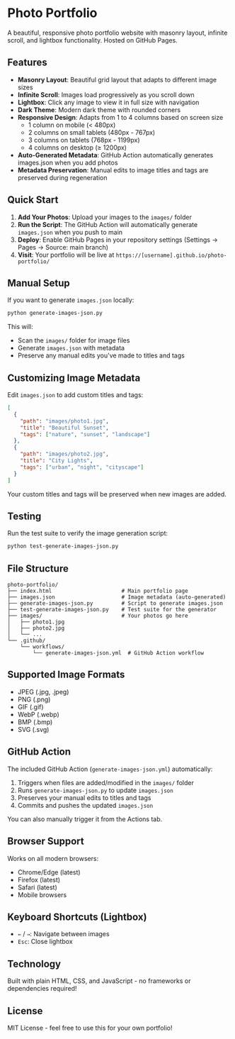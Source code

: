 # Photo Portfolio

A beautiful, responsive photo portfolio website with masonry layout, infinite scroll, and lightbox functionality. Hosted on GitHub Pages.

## Features

- **Masonry Layout**: Beautiful grid layout that adapts to different image sizes
- **Infinite Scroll**: Images load progressively as you scroll down
- **Lightbox**: Click any image to view it in full size with navigation
- **Dark Theme**: Modern dark theme with rounded corners
- **Responsive Design**: Adapts from 1 to 4 columns based on screen size
  - 1 column on mobile (< 480px)
  - 2 columns on small tablets (480px - 767px)
  - 3 columns on tablets (768px - 1199px)
  - 4 columns on desktop (≥ 1200px)
- **Auto-Generated Metadata**: GitHub Action automatically generates images.json when you add photos
- **Metadata Preservation**: Manual edits to image titles and tags are preserved during regeneration

## Quick Start

1. **Add Your Photos**: Upload your images to the `images/` folder
2. **Run the Script**: The GitHub Action will automatically generate `images.json` when you push to main
3. **Deploy**: Enable GitHub Pages in your repository settings (Settings → Pages → Source: main branch)
4. **Visit**: Your portfolio will be live at `https://[username].github.io/photo-portfolio/`

## Manual Setup

If you want to generate `images.json` locally:

```bash
python generate-images-json.py
```

This will:
- Scan the `images/` folder for image files
- Generate `images.json` with metadata
- Preserve any manual edits you've made to titles and tags

## Customizing Image Metadata

Edit `images.json` to add custom titles and tags:

```json
[
  {
    "path": "images/photo1.jpg",
    "title": "Beautiful Sunset",
    "tags": ["nature", "sunset", "landscape"]
  },
  {
    "path": "images/photo2.jpg",
    "title": "City Lights",
    "tags": ["urban", "night", "cityscape"]
  }
]
```

Your custom titles and tags will be preserved when new images are added.

## Testing

Run the test suite to verify the image generation script:

```bash
python test-generate-images-json.py
```

## File Structure

```
photo-portfolio/
├── index.html                      # Main portfolio page
├── images.json                     # Image metadata (auto-generated)
├── generate-images-json.py         # Script to generate images.json
├── test-generate-images-json.py    # Test suite for the generator
├── images/                         # Your photos go here
│   ├── photo1.jpg
│   ├── photo2.jpg
│   └── ...
└── .github/
    └── workflows/
        └── generate-images-json.yml  # GitHub Action workflow
```

## Supported Image Formats

- JPEG (.jpg, .jpeg)
- PNG (.png)
- GIF (.gif)
- WebP (.webp)
- BMP (.bmp)
- SVG (.svg)

## GitHub Action

The included GitHub Action (`generate-images-json.yml`) automatically:
1. Triggers when files are added/modified in the `images/` folder
2. Runs `generate-images-json.py` to update `images.json`
3. Preserves your manual edits to titles and tags
4. Commits and pushes the updated `images.json`

You can also manually trigger it from the Actions tab.

## Browser Support

Works on all modern browsers:
- Chrome/Edge (latest)
- Firefox (latest)
- Safari (latest)
- Mobile browsers

## Keyboard Shortcuts (Lightbox)

- `←` / `→`: Navigate between images
- `Esc`: Close lightbox

## Technology

Built with plain HTML, CSS, and JavaScript - no frameworks or dependencies required!

## License

MIT License - feel free to use this for your own portfolio!